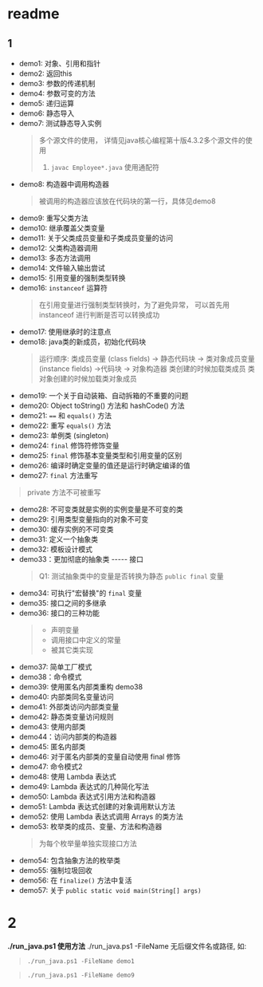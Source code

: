 
# readme
## 1
* demo1: 对象、引用和指针
* demo2: 返回this
* demo3: 参数的传递机制
* demo4: 参数可变的方法
* demo5: 递归运算
* demo6: 静态导入
* demo7: 测试静态导入实例
    > 多个源文件的使用， 详情见java核心编程第十版4.3.2多个源文件的使用
    > 1. `javac Employee*.java` 使用通配符
* demo8: 构造器中调用构造器
    > 被调用的构造器应该放在代码块的第一行，具体见demo8
* demo9: 重写父类方法
* demo10: 继承覆盖父类变量
* demo11: 关于父类成员变量和子类成员变量的访问
* demo12: 父类构造器调用
* demo13: 多态方法调用
* demo14: 文件输入输出尝试
* demo15: 引用变量的强制类型转换
* demo16: `instanceof` 运算符
    > 在引用变量进行强制类型转换时，为了避免异常， 可以首先用 instanceof 进行判断是否可以转换成功
* demo17: 使用继承时的注意点
* demo18: java类的新成员，初始化代码块
    > 运行顺序: 类成员变量 (class fields) -> 静态代码块 -> 类对象成员变量 (instance fields) ->代码块 -> 对象构造器
    > 类创建的时候加载类成员  类对象创建的时候加载类对象成员
* demo19: 一个关于自动装箱、自动拆箱的不重要的问题  
* demo20: Object toString() 方法和 hashCode() 方法
* demo21: `==` 和 `equals()` 方法
* demo22: 重写 `equals()` 方法
* demo23: 单例类 (singleton)
* demo24: `final` 修饰符修饰变量
* demo25: `final` 修饰基本变量类型和引用变量的区别
* demo26: 编译时确定变量的值还是运行时确定编译的值
* demo27: `final` 方法重写
> private 方法不可被重写
* demo28: 不可变类就是实例的实例变量是不可变的类
* demo29: 引用类型变量指向的对象不可变
* demo30: 缓存实例的不可变类
* demo31: 定义一个抽象类
* demo32: 模板设计模式
* demo33：更加彻底的抽象类 ----- 接口
    > Q1: 测试抽象类中的变量是否转换为静态 `public final` 变量
* demo34: 可执行"宏替换"的 `final` 变量
* demo35: 接口之间的多继承
* demo36: 接口的三种功能
    > * 声明变量
    > * 调用接口中定义的常量
    > * 被其它类实现
* demo37: 简单工厂模式
* demo38：命令模式
* demo39: 使用匿名内部类重构 demo38
* demo40: 内部类同名变量访问
* demo41: 外部类访问内部类变量
* demo42: 静态类变量访问规则
* demo43: 使用内部类
* demo44：访问内部类的构造器
* demo45: 匿名内部类
* demo46: 对于匿名内部类的变量自动使用 final 修饰
* demo47: 命令模式2
* demo48: 使用 Lambda 表达式
* demo49: Lambda 表达式的几种简化写法
* demo50: Lambda 表达式引用方法和构造器
* demo51: Lambda 表达式创建的对象调用默认方法
* demo52: 使用 Lambda 表达式调用 Arrays 的类方法
* demo53: 枚举类的成员、变量、方法和构造器
    > 为每个枚举量单独实现接口方法
* demo54: 包含抽象方法的枚举类
* demo55: 强制垃圾回收
* demo56: 在 `finalize()` 方法中复活
* demo57: 关于 `public static void main(String[] args)`

# 2
<strong>./run_java.ps1 使用方法</strong>
./run_java.ps1 -FileName 无后缀文件名或路径, 如:
>`./run_java.ps1 -FileName demo1`

>`./run_java.ps1 -FileName demo9`